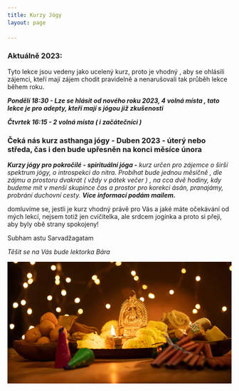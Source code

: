 ```yaml
---
title: Kurzy Jógy
layout: page

---
```

### **Aktuálně 2023:**

Tyto lekce jsou vedeny jako ucelený kurz, proto je vhodný , aby se ohlásili zájemci, kteří mají zájem chodit pravidelně a nenarušovali tak průběh lekce během roku.

**_Pondělí 18:30 - Lze se hlásit od nového roku 2023, 4 volná místa , tato lekce je pro adepty, kteří mají s jógou již zkušenosti_**

**_Čtvrtek 16:15 - 2 volná místa ( i začátečníci )_**

### Čeká nás kurz asthanga jógy - Duben 2023  - úterý nebo středa, čas i den bude upřesněn na konci měsíce února

**_Kurzy jógy pro pokročilé - spirituální jóga -_**  _kurz určen pro zájemce o širší spektrum jógy, o introspekci do nitra. Probíhat bude jednou měsíčně , dle zájmu a prostoru dvakrát ( vždy v pátek večer ) , na cca dvě hodiny, kdy budeme mít v menší skupince čas a prostor pro korekci ásán, pranajámy, probrání duchovní cesty. **Více informací podám mailem.**_

domluvíme se, jestli je kurz vhodný právě pro Vás a jaké máte očekávání od mých lekcí, nejsem totiž jen cvičitelka, ale srdcem jogínka a proto si přeji, aby byly obě strany spokojeny!

Subham astu Sarvadžagatam

_Těšit se na Vás bude lektorka Bára_

![](/uploads/diwaliposterimage-1.webp)